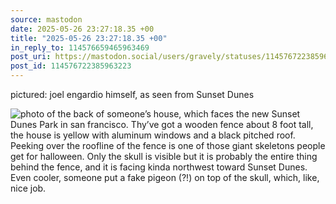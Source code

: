 ```yaml
---
source: mastodon
date: 2025-05-26 23:27:18.35 +00
title: "2025-05-26 23:27:18.35 +00"
in_reply_to: 114576659465963469
post_uri: https://mastodon.social/users/gravely/statuses/114576722385963223
post_id: 114576722385963223
---
```

pictured: joel engardio himself, as seen from Sunset Dunes


![photo of the back of someone’s house, which faces the new Sunset Dunes Park in san francisco. Thy’ve got a wooden fence about 8 foot tall, the house is yellow with aluminum windows and a black pitched roof. Peeking over the roofline of the fence is one of those giant skeletons people get for halloween. Only the skull is visible but it is probably the entire thing behind the fence, and it is facing kinda northwest toward Sunset Dunes. Even cooler, someone put a fake pigeon (?!) on top of the skull, which, like, nice job.](/images/114576722098636240.jpeg)


